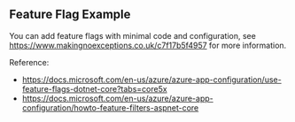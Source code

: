 ## Feature Flag Example

You can add feature flags with minimal code and configuration, see https://www.makingnoexceptions.co.uk/c7f17b5f4957 for more information.

Reference:
* https://docs.microsoft.com/en-us/azure/azure-app-configuration/use-feature-flags-dotnet-core?tabs=core5x
* https://docs.microsoft.com/en-us/azure/azure-app-configuration/howto-feature-filters-aspnet-core
